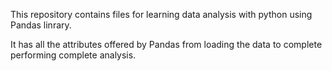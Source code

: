 This repository contains files for learning data analysis with python using Pandas linrary.

It has all the attributes offered by Pandas from loading the data to complete performing complete analysis. 
